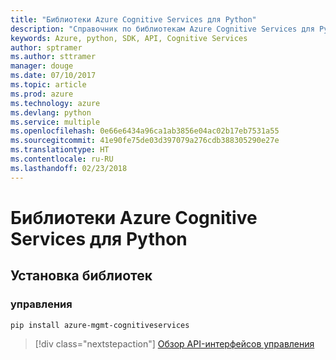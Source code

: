 ```yaml
---
title: "Библиотеки Azure Cognitive Services для Python"
description: "Справочник по библиотекам Azure Cognitive Services для Python"
keywords: Azure, python, SDK, API, Cognitive Services
author: sptramer
ms.author: sttramer
manager: douge
ms.date: 07/10/2017
ms.topic: article
ms.prod: azure
ms.technology: azure
ms.devlang: python
ms.service: multiple
ms.openlocfilehash: 0e66e6434a96ca1ab3856e04ac02b17eb7531a55
ms.sourcegitcommit: 41e90fe75de03d397079a276cdb388305290e27e
ms.translationtype: HT
ms.contentlocale: ru-RU
ms.lasthandoff: 02/23/2018
---
```

# <a name="azure-cognitive-services-libraries-for-python"></a>Библиотеки Azure Cognitive Services для Python

## <a name="install-the-libraries"></a>Установка библиотек


### <a name="management"></a>управления

```bash
pip install azure-mgmt-cognitiveservices
```
> [!div class="nextstepaction"]
> [Обзор API-интерфейсов управления](/python/api/overview/azure/cognitiveservices/management)